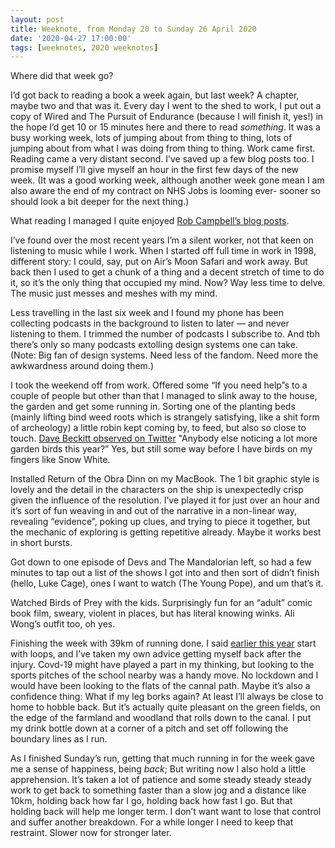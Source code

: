 ```yaml
---
layout: post
title: Weeknote, from Monday 20 to Sunday 26 April 2020
date: '2020-04-27 17:00:00'
tags: [weeknotes, 2020 weeknotes]
---
```

Where did that week go?

I’d got back to reading a book a week again, but last week? A chapter, maybe two and that was it. Every day I went to the shed to work, I put out a copy of Wired and The Pursuit of Endurance (because I will finish it, yes!) in the hope I’d get 10 or 15 minutes here and there to read _something_. It was a busy working week, lots of jumping about from thing to thing, lots of jumping about from what I was doing from thing to thing. Work came first. Reading came a very distant second. I’ve saved up a few blog posts too. I promise myself I’ll give myself an hour in the first few days of the new week. (It was a good working week, although another week gone mean I am also aware the end of my contract on NHS Jobs is looming ever- sooner so should look a bit deeper for the next thing.)

What reading I managed I quite enjoyed [Rob Campbell’s blog posts](https://robcampbell.wordpress.com).

I’ve found over the most recent years I’m a silent worker, not that keen on listening to music while I work. When I started off full time in work in 1998, different story: I could, say, put on Air’s Moon Safari and work away. But back then I used to get a chunk of a thing and a decent stretch of time to do it, so it’s the only thing that occupied my mind. Now? Way less time to delve. The music just messes and meshes with my mind.

Less travelling in the last six week and I found my phone has been collecting podcasts in the background to listen to later — and never listening to them. I trimmed the number of podcasts I subscribe to. And tbh there’s only so many podcasts extolling design systems one can take. (Note: Big fan of design systems. Need less of the fandom. Need more the awkwardness around doing them.)

I took the weekend off from work. Offered some “If you need help”s to a couple of people but other than that I managed to slink away to the house, the garden and get some running in. Sorting one of the planting beds (mainly lifting bind weed roots which is strangely satisfying, like a shit form of archeology) a little robin kept coming by, to feed, but also so close to touch. [Dave Beckitt observed on Twitter](https://twitter.com/DavidBeckitt/status/1254398074899832832) "Anybody else noticing a lot more garden birds this year?” Yes, but still some way before I have birds on my fingers like Snow White.

Installed Return of the Obra Dinn on my MacBook. The 1 bit graphic style is lovely and the detail in the characters on the ship is unexpectedly crisp given the influence of the resolution. I’ve played it for just over an hour and it’s sort of fun weaving in and out of the narrative in a non-linear way, revealing “evidence”, poking up clues, and trying to piece it together, but the mechanic of exploring is getting repetitive already. Maybe it works best in short bursts.

Got down to one episode of Devs and The Mandalorian left, so had a few minutes to tap out a list of the shows I got into and then sort of didn’t finish (hello, Luke Cage), ones I want to watch (The Young Pope), and um that’s it.

Watched Birds of Prey with the kids. Surprisingly fun for an “adult” comic book film, sweary, violent in places, but has literal knowing winks. Ali Wong’s outfit too, oh yes.

Finishing the week with 39km of running done. I said [earlier this year](https://www.ermlikeyeah.com/2019-running/) start with loops, and I’ve taken my own advice getting myself back after the injury. Covd-19 might have played a part in my thinking, but looking to the sports pitches of the school nearby was a handy move. No lockdown and I would have been looking to the flats of the cannal path. Maybe it’s also a confidence thing: What if my leg borks again? At least I’ll always be close to home to hobble back. But it’s actually quite pleasant on the green fields, on the edge of the farmland and woodland that rolls down to the canal. I put my drink bottle down at a corner of a pitch and set off following the boundary lines as I run.

As I finished Sunday’s run, getting that much running in for the week gave me a sense of happiness, being _back_; But writing now I also hold a little apprehension. It’s taken a lot of patience and some steady steady steady work to get back to something faster than a slow jog and a distance like 10km, holding back how far I go, holding back how fast I go. But that holding back will help me longer term. I don’t want want to lose that control and suffer another breakdown. For a while longer I need to keep that restraint. Slower now for stronger later.
